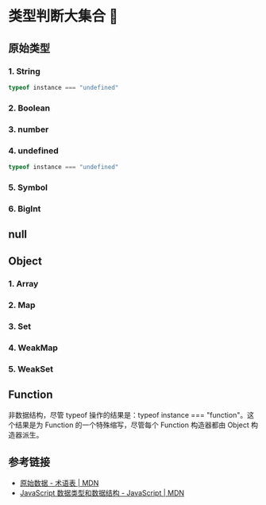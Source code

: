 # 类型判断大集合 🌸

## 原始类型
### 1. String
```js
typeof instance === "undefined"
```

### 2. Boolean

### 3. number

### 4. undefined
```js
typeof instance === "undefined"
```

### 5. Symbol

### 6. BigInt

## null
## Object

### 1. Array
### 2. Map

### 3. Set

### 4. WeakMap

### 5. WeakSet

## Function
非数据结构，尽管 typeof 操作的结果是：typeof instance === "function"。这个结果是为 Function 的一个特殊缩写，尽管每个 Function 构造器都由 Object 构造器派生。


## 参考链接
* [原始数据 - 术语表 | MDN](https://developer.mozilla.org/zh-CN/docs/Glossary/Primitive)
* [JavaScript 数据类型和数据结构 - JavaScript | MDN](https://developer.mozilla.org/zh-CN/docs/Web/JavaScript/Data_structures)